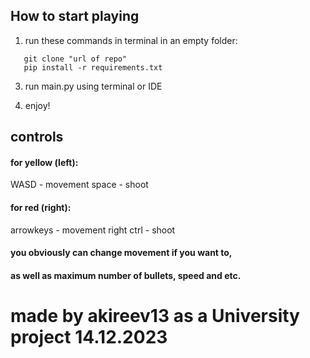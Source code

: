 ## How to start playing

1. run these commands in terminal in an empty folder:
```
   git clone "url of repo"
   pip install -r requirements.txt
```
3. run main.py using terminal or IDE

4. enjoy!

## controls

#### for yellow (left):

WASD - movement
space - shoot

#### for red (right):

arrowkeys - movement
right ctrl - shoot

#### you obviously can change movement if you want to,
#### as well as maximum number of bullets, speed and etc.

# made by akireev13 as a University project 14.12.2023
